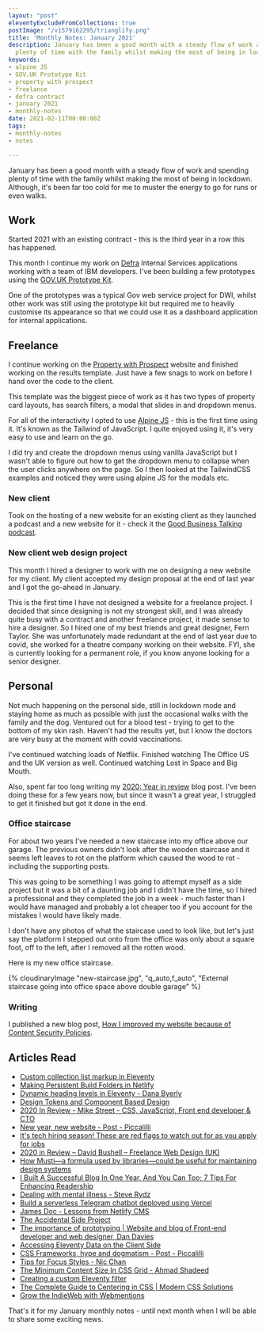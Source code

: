 ```yaml
---
layout: "post"
eleventyExcludeFromCollections: true
postImage: "/v1579162295/trianglify.png"
title: 'Monthly Notes: January 2021'
description: January has been a good month with a steady flow of work and spending
  plenty of time with the family whilst making the most of being in lockdown.
keywords:
- alpine JS
- GOV.UK Prototype Kit
- property with prospect
- freelance
- defra contract
- january 2021
- monthly-notes
date: 2021-02-11T00:00:00Z
tags:
- monthly-notes
- notes

---
```

January has been a good month with a steady flow of work and spending plenty of time with the family whilst making the most of being in lockdown. Although, it's been far too cold for me to muster the energy to go for runs or even walks.

## Work

Started 2021 with an existing contract - this is the third year in a row this has happened.

This month I continue my work on [Defra](https://www.gov.uk/government/organisations/department-for-environment-food-rural-affairs) Internal Services applications working with a team of IBM developers. I've been building a few prototypes using the [GOV.UK Prototype Kit](https://govuk-prototype-kit.herokuapp.com/docs).

One of the prototypes was a typical Gov web service project for DWI, whilst other work was still using the prototype kit but required me to heavily customise its appearance so that we could use it as a dashboard application for internal applications.

## Freelance

I continue working on the [Property with Prospect](https://propertytorenovate.co.uk "Current version of the Property with Prospect website") website and finished working on the results template. Just have a few snags to work on before I hand over the code to the client.

This template was the biggest piece of work as it has two types of property card layouts, has search filters, a modal that slides in and dropdown menus.

For all of the interactivity I opted to use [Alpine JS](https://github.com/alpinejs/alpine/) - this is the first time using it. It's known as the Tailwind of JavaScript. I quite enjoyed using it, it's very easy to use and learn on the go.

I did try and create the dropdown menus using vanilla JavaScript but I wasn't able to figure out how to get the dropdown menu to collapse when the user clicks anywhere on the page. So I then looked at the TailwindCSS examples and noticed they were using alpine JS for the modals etc.

### New client

Took on the hosting of a new website for an existing client as they launched a podcast and a new website for it - check it the [Good Business Talking podcast](https://www.goodbusinesstalking.com/).

### New client web design project

This month I hired a designer to work with me on designing a new website for my client.  My client accepted my design proposal at the end of last year and I got the go-ahead in January.

This is the first time I have not designed a website for a freelance project. I decided that since designing is not my strongest skill, and I was already quite busy with a contract and another freelance project, it made sense to hire a designer. So I hired one of my best friends and great designer, Fern Taylor. She was unfortunately made redundant at the end of last year due to covid, she worked for a theatre company working on their website. FYI, she is currently looking for a permanent role, if you know anyone looking for a senior designer.

## Personal

Not much happening on the personal side, still in lockdown mode and staying home as much as possible with just the occasional walks with the family and the dog. Ventured out for a blood test - trying to get to the bottom of my skin rash. Haven't had the results yet, but I know the doctors are very busy at the moment with covid vaccinations.

I've continued watching loads of Netflix. Finished watching The Office US and the UK version as well. Continued watching Lost in Space and Big Mouth.

Also, spent far too long writing my [2020: Year in review](https://www.juanfernandes.uk/blog/2020-year-in-review/) blog post. I've been doing these for a few years now, but since it wasn't a great year, I struggled to get it finished but got it done in the end.

### Office staircase

For about two years I've needed a new staircase into my office above our garage. The previous owners didn't look after the wooden staircase and it seems left leaves to rot on the platform which caused the wood to rot - including the supporting posts.

This was going to be something I was going to attempt myself as a side project but it was a bit of a daunting job and I didn't have the time, so I hired a professional and they completed the job in a week - much faster than I would have managed and probably a lot cheaper too if you account for the mistakes I would have likely made.

I don't have any photos of what the staircase used to look like, but let's just say the platform I stepped out onto from the office was only about a square foot, off to the left, after I removed all the rotten wood.

Here is my new office staircase.

{% cloudinaryImage "new-staircase.jpg", "q_auto,f_auto", "External staircase going into office space above double garage" %}

### Writing

I published a new blog post, [How I improved my website because of Content Security Policies](https://www.juanfernandes.uk/blog/improved-website-because-of-csp/).

## Articles Read

* [Custom collection list markup in Eleventy](https://www.dandenney.com/posts/front-end-dev/custom-collection-list-markup-in-eleventy/ "Custom collection list markup in Eleventy")
* [Making Persistent Build Folders in Netlify](https://mxb.dev/blog/persistent-build-folders-netlify/ "Making Persistent Build Folders in Netlify")
* [Dynamic heading levels in Eleventy - Dana Byerly](https://danabyerly.com/articles/dynamic-heading-levels-in-eleventy/ "Dynamic heading levels in Eleventy - Dana Byerly")
* [Design Tokens and Component Based Design](https://24ways.org/2019/design-tokens-and-component-based-design/ "Design Tokens and Component Based Design")
* [2020 In Review - Mike Street - CSS, JavaScript, Front end developer & CTO](https://www.mikestreety.co.uk/blog/2020-in-review/ "2020 In Review - Mike Street - CSS, JavaScript, Front end developer & CTO")
* [New year, new website - Post - Piccalilli](https://piccalil.li/blog/new-year-new-website/ "New year, new website - Post - Piccalilli")
* [It's tech hiring season! These are red flags to watch out for as you apply for jobs](https://catherinekiiru.hashnode.dev/its-tech-hiring-season-these-are-red-flags-to-watch-out-for-as-you-apply-for-jobs "It's tech hiring season! These are red flags to watch out for as you apply for jobs")
* [2020 in Review – David Bushell – Freelance Web Design (UK)](https://dbushell.com/2021/01/05/2020-in-review/ "2020 in Review – David Bushell – Freelance Web Design (UK)")
* [How Musti—a formula used by libraries—could be useful for maintaining design systems](https://alstevens.co.uk/musti-a-formula-for-maintaining-design-systems/ "How Musti—a formula used by libraries—could be useful for maintaining design systems")
* [I Built A Successful Blog In One Year, And You Can Too; 7 Tips For Enhancing Readership](https://dev.to/emmabostian/i-built-a-successful-blog-in-one-year-and-you-can-too-7-tips-for-enhancing-readership-5f8b "I Built A Successful Blog In One Year, And You Can Too; 7 Tips For Enhancing Readership")
* [Dealing with mental illness - Steve Rydz](https://web.archive.org/web/20210227220305/https://steverydz.com/2019/12/30/dealing-with-mental-illness/ "Dealing with mental illness - Steve Rydz")
* [Build a serverless Telegram chatbot deployed using Vercel](https://www.marclittlemore.com/serverless-telegram-chatbot-vercel/ "Build a serverless Telegram chatbot deployed using Vercel")
* [James Doc - Lessons from Netlify CMS](https://jamesdoc.com/blog/2021/netlify-cms/ "James Doc - Lessons from Netlify CMS")
* [The Accidental Side Project](https://24ways.org/2019/the-accidental-side-project/ "The Accidental Side Project")
* [The importance of prototyping | Website and blog of Front-end developer and web designer, Dan Davies](https://www.dan-davies.co.uk/the-importance-of-prototyping "The importance of prototyping | Website and blog of Front-end developer and web designer, Dan Davies")
* [Accessing Eleventy Data on the Client Side](https://www.raymondcamden.com/2021/01/18/accessing-eleventy-data-on-the-client-side "Accessing Eleventy Data on the Client Side")
* [CSS Frameworks, hype and dogmatism - Post - Piccalilli](https://piccalil.li/blog/css-frameworks-hype-and-dogmatism/ "CSS Frameworks, hype and dogmatism - Post - Piccalilli")
* [Tips for Focus Styles - Nic Chan](https://www.nicchan.me/blog/tips-for-focus-styles/ "Tips for Focus Styles - Nic Chan")
* [The Minimum Content Size In CSS Grid - Ahmad Shadeed](https://ishadeed.com/article/min-content-size-css-grid/ "The Minimum Content Size In CSS Grid - Ahmad Shadeed")
* [Creating a custom Eleventy filter](https://dev.to/dailydevtips1/creating-a-custom-eleventy-filter-58db "Creating a custom Eleventy filter")
* [The Complete Guide to Centering in CSS | Modern CSS Solutions](https://moderncss.dev/complete-guide-to-centering-in-css/ "The Complete Guide to Centering in CSS | Modern CSS Solutions")
* [Grow the IndieWeb with Webmentions](https://amberwilson.co.uk/blog/grow-the-indieweb-with-webmentions/ "Grow the IndieWeb with Webmentions")

That's it for my January monthly notes - until next month when I will be able to share some exciting news.
